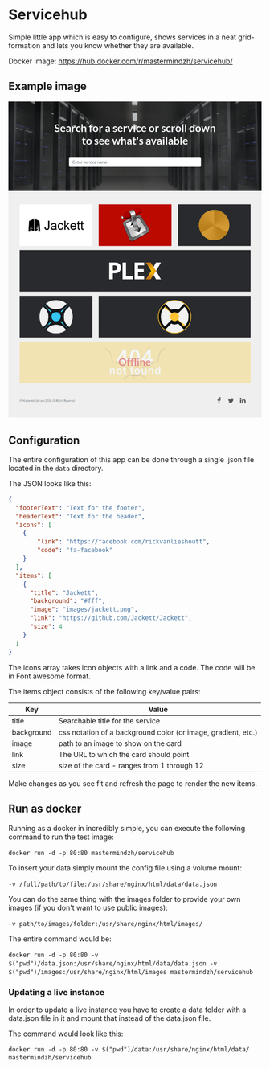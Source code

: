 # Servicehub

Simple little app which is easy to configure, shows services in a neat grid-formation and lets you know whether they are available.

Docker image: https://hub.docker.com/r/mastermindzh/servicehub/

## Example image

![example image](https://github.com/Mastermindzh/servicehub/blob/master/example.png?raw=true)

## Configuration

The entire configuration of this app can be done through a single .json file located in the `data` directory.

The JSON looks like this:

```json
{
  "footerText": "Text for the footer",
  "headerText": "Text for the header",
  "icons": [
    {
        "link": "https://facebook.com/rickvanlieshoutt",
        "code": "fa-facebook"
    }
  ],
  "items": [
    {
      "title": "Jackett",
      "background": "#fff",
      "image": "images/jackett.png",
      "link": "https://github.com/Jackett/Jackett",
      "size": 4
    }
  ]
}
```

The icons array takes icon objects with a link and a code. The code will be in Font awesome format.

The items object consists of the following key/value pairs:

| Key        | Value                                                         |
|------------|---------------------------------------------------------------|
| title      | Searchable title for the service                              |
| background | css notation of a background color (or image, gradient, etc.) |
| image      | path to an image to show on the card                          |
| link       | The URL to which the card should point                        |
| size       | size of the card - ranges from 1 through 12                   |

Make changes as you see fit and refresh the page to render the new items.

## Run as docker
Running as a docker in incredibly simple, you can execute the following command to run the test image:

`docker run -d -p 80:80 mastermindzh/servicehub`

To insert your data simply mount the config file using a volume mount:

`-v /full/path/to/file:/usr/share/nginx/html/data/data.json`

You can do the same thing with the images folder to provide your own images (if you don't want to use public images):

`-v path/to/images/folder:/usr/share/nginx/html/images/`

The entire command would be:

`docker run -d -p 80:80 -v $("pwd")/data.json:/usr/share/nginx/html/data/data.json -v $("pwd")/images:/usr/share/nginx/html/images mastermindzh/servicehub`

### Updating a live instance
In order to update a live instance you have to create a data folder with a data.json file in it and mount that instead of the data.json file.

The command would look like this:
```
docker run -d -p 80:80 -v $("pwd")/data:/usr/share/nginx/html/data/ mastermindzh/servicehub
```


